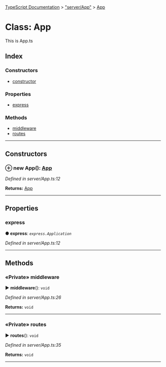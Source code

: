 [TypeScript Documentation](../README.md) > ["server/App"](../modules/_server_app_.md) > [App](../classes/_server_app_.app.md)



# Class: App


This is App.ts

## Index

### Constructors

* [constructor](_server_app_.app.md#constructor)


### Properties

* [express](_server_app_.app.md#express)


### Methods

* [middleware](_server_app_.app.md#middleware)
* [routes](_server_app_.app.md#routes)



---
## Constructors
<a id="constructor"></a>


### ⊕ **new App**(): [App](_server_app_.app.md)


*Defined in server/App.ts:12*





**Returns:** [App](_server_app_.app.md)

---


## Properties
<a id="express"></a>

###  express

**●  express**:  *`express.Application`* 

*Defined in server/App.ts:12*





___


## Methods
<a id="middleware"></a>

### «Private» middleware

► **middleware**(): `void`



*Defined in server/App.ts:26*





**Returns:** `void`





___

<a id="routes"></a>

### «Private» routes

► **routes**(): `void`



*Defined in server/App.ts:35*





**Returns:** `void`





___


